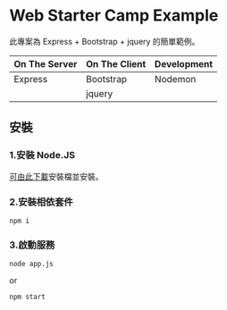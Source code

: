 # Web Starter Camp Example

此專案為 Express + Bootstrap + jquery 的簡單範例。

| On The Server | On The Client  | Development  |
| ------------- | -------------- | ------------ |
| Express       | Bootstrap      | Nodemon      |
|               | jquery         |              |

## 安裝

### 1.安裝 Node.JS

[可由此下載](https://nodejs.org/dist/v8.11.3/node-v8.11.3-x64.msi)安裝檔並安裝。

### 2.安裝相依套件
```
npm i
```

### 3.啟動服務
```
node app.js
```
or
```
npm start
```